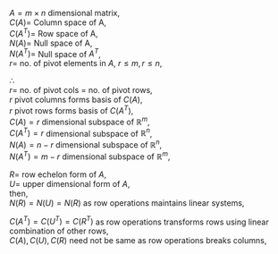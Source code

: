 $A = m\times n$ dimensional matrix,  
$C(A) =$ Column space of A,  
$C(A^T) =$ Row space of A,  
$N(A) =$ Null space of A,  
$N(A^T) =$ Null space of $A^T$,  
$r =$ no. of pivot elements in $A$, $r \le m, r \le n$,

$\therefore$  
$r =$ no. of pivot cols = no. of pivot rows,  
$r$ pivot columns forms basis of $C(A)$,  
$r$ pivot rows forms basis of $C(A^T)$,  
$C(A) = r$ dimensional subspace of $\mathbb{R}^m$,  
$C(A^T) = r$ dimensional subspace of $\mathbb{R}^n$,  
$N(A) = n-r$ dimensional subspace of $\mathbb{R}^n$,  
$N(A^T) = m-r$ dimensional subspace of $\mathbb{R}^m$,  

$R =$ row echelon form of $A$,  
$U =$ upper dimensional form of $A$,  
then,  
$N(R)=N(U)=N(R)$ as row operations maintains linear systems,   

$C(A^T) = C(U^T) = C(R^T)$ as row operations transforms rows using linear combination of other rows,    
$C(A), C(U), C(R)$ need not be same as row operations breaks columns,  


